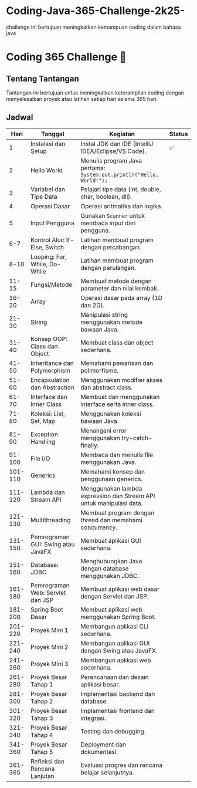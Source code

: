 # Coding-Java-365-Challenge-2k25-
challenge ini bertujuan meningkatkan kemampuan coding dalam bahasa java
# Coding 365 Challenge 🚀

## Tentang Tantangan
Tantangan ini bertujuan untuk meningkatkan keterampilan coding dengan menyelesaikan proyek atau latihan setiap hari selama 365 hari.

## Jadwal
| Hari | Tanggal      | Kegiatan                        | Status  |
|------|--------------|---------------------------------|---------|
| 1     | Instalasi dan Setup                    | Instal JDK dan IDE (IntelliJ IDEA/Eclipse/VS Code).                      |✅
| 2     | Hello World                            | Menulis program Java pertama: `System.out.println("Hello, World!");`   |
| 3     | Variabel dan Tipe Data                 | Pelajari tipe data (int, double, char, boolean, dll).                    |
| 4     | Operasi Dasar                          | Operasi aritmatika dan logika.                                           |
| 5     | Input Pengguna                         | Gunakan `Scanner` untuk membaca input dari pengguna.                     |
| 6-7   | Kontrol Alur: If-Else, Switch          | Latihan membuat program dengan percabangan.                             |
| 8-10  | Looping: For, While, Do-While          | Latihan membuat program dengan perulangan.                              |
| 11-15 | Fungsi/Metode                          | Membuat metode dengan parameter dan nilai kembali.                      |
| 16-20 | Array                                  | Operasi dasar pada array (1D dan 2D).                                    |
| 21-30 | String                                 | Manipulasi string menggunakan metode bawaan Java.                       |
| 31-40 | Konsep OOP: Class dan Object           | Membuat class dan object sederhana.                                      |
| 41-50 | Inheritance dan Polymorphism           | Memahami pewarisan dan polimorfisme.                                     |
| 51-60 | Encapsulation dan Abstraction          | Menggunakan modifier akses dan abstract class.                           |
| 61-70 | Interface dan Inner Class              | Membuat dan menggunakan interface serta inner class.                     |
| 71-80 | Koleksi: List, Set, Map                | Menggunakan koleksi bawaan Java.                                         |
| 81-90 | Exception Handling                     | Menangani error menggunakan try-catch-finally.                          |
| 91-100| File I/O                               | Membaca dan menulis file menggunakan Java.                               |
| 101-110| Generics                              | Memahami konsep dan penggunaan generics.                                |
| 111-120| Lambda dan Stream API                 | Menggunakan lambda expression dan Stream API untuk manipulasi data.      |
| 121-130| Multithreading                        | Membuat program dengan thread dan memahami concurrency.                  |
| 131-150| Pemrograman GUI: Swing atau JavaFX    | Membuat aplikasi GUI sederhana.                                          |
| 151-160| Database: JDBC                        | Menghubungkan Java dengan database menggunakan JDBC.                     |
| 161-180| Pemrograman Web: Servlet dan JSP      | Membuat aplikasi web dasar dengan Servlet dan JSP.                       |
| 181-200| Spring Boot Dasar                     | Membuat aplikasi web menggunakan Spring Boot.                            |
| 201-220| Proyek Mini 1                         | Membangun aplikasi CLI sederhana.                                        |
| 221-240| Proyek Mini 2                         | Membangun aplikasi GUI dengan Swing atau JavaFX.                         |
| 241-260| Proyek Mini 3                         | Membangun aplikasi web sederhana.                                        |
| 261-280| Proyek Besar Tahap 1                  | Perencanaan dan desain aplikasi besar.                                   |
| 281-300| Proyek Besar Tahap 2                  | Implementasi backend dan database.                                       |
| 301-320| Proyek Besar Tahap 3                  | Implementasi frontend dan integrasi.                                     |
| 321-340| Proyek Besar Tahap 4                  | Testing dan debugging.                                                   |
| 341-360| Proyek Besar Tahap 5                  | Deployment dan dokumentasi.                                              |
| 361-365| Refleksi dan Rencana Lanjutan         | Evaluasi progres dan rencana belajar selanjutnya. 

